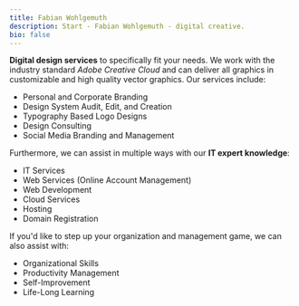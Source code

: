 ```yaml
---
title: Fabian Wohlgemuth
description: Start - Fabian Wohlgemuth - digital creative.
bio: false
---
```


**Digital design services** to specifically fit your needs. We work with the industry standard *Adobe Creative Cloud* and can deliver all graphics in customizable and high quality vector graphics. Our services include:

- Personal and Corporate Branding
- Design System Audit, Edit, and Creation
- Typography Based Logo Designs
- Design Consulting
- Social Media Branding and Management

Furthermore, we can assist in multiple ways with our **IT expert knowledge**:

- IT Services
- Web Services (Online Account Management)
- Web Development
- Cloud Services
- Hosting
- Domain Registration

If you'd like to step up your organization and management game, we can also assist with:

- Organizational Skills
- Productivity Management
- Self-Improvement
- Life-Long Learning